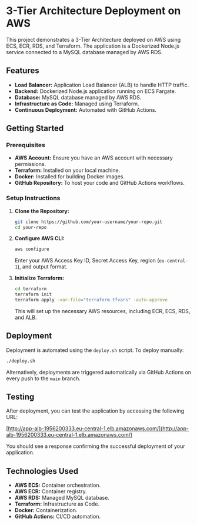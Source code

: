 # 3-Tier Architecture Deployment on AWS

This project demonstrates a 3-Tier Architecture deployed on AWS using ECS, ECR, RDS, and Terraform. The application is a Dockerized Node.js service connected to a MySQL database managed by AWS RDS.

## Features

- **Load Balancer:** Application Load Balancer (ALB) to handle HTTP traffic.
- **Backend:** Dockerized Node.js application running on ECS Fargate.
- **Database:** MySQL database managed by AWS RDS.
- **Infrastructure as Code:** Managed using Terraform.
- **Continuous Deployment:** Automated with GitHub Actions.

## Getting Started

### Prerequisites

- **AWS Account:** Ensure you have an AWS account with necessary permissions.
- **Terraform:** Installed on your local machine.
- **Docker:** Installed for building Docker images.
- **GitHub Repository:** To host your code and GitHub Actions workflows.

### Setup Instructions

1. **Clone the Repository:**

    ```bash
    git clone https://github.com/your-username/your-repo.git
    cd your-repo
    ```

2. **Configure AWS CLI:**

    ```bash
    aws configure
    ```

    Enter your AWS Access Key ID, Secret Access Key, region (`eu-central-1`), and output format.

3. **Initialize Terraform:**

    ```bash
    cd terraform
    terraform init
    terraform apply -var-file="terraform.tfvars" -auto-approve
    ```

    This will set up the necessary AWS resources, including ECR, ECS, RDS, and ALB.

## Deployment

Deployment is automated using the `deploy.sh` script. To deploy manually:

```bash
./deploy.sh
```

Alternatively, deployments are triggered automatically via GitHub Actions on every push to the `main` branch.

## Testing

After deployment, you can test the application by accessing the following URL:

[http://app-alb-1956200333.eu-central-1.elb.amazonaws.com/](http://app-alb-1956200333.eu-central-1.elb.amazonaws.com/)

You should see a response confirming the successful deployment of your application.

## Technologies Used

- **AWS ECS:** Container orchestration.
- **AWS ECR:** Container registry.
- **AWS RDS:** Managed MySQL database.
- **Terraform:** Infrastructure as Code.
- **Docker:** Containerization.
- **GitHub Actions:** CI/CD automation.
